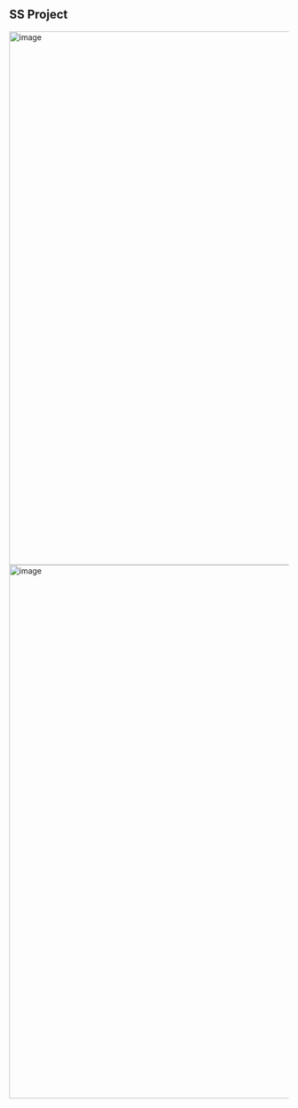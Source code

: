  ## SS Project

 <img width="960" alt="image" src="https://github.com/dwiyudha0444/puskesmas/assets/112836841/ab713005-981c-406a-a411-3374940475a0">
<img width="960" alt="image" src="https://github.com/dwiyudha0444/puskesmas/assets/112836841/f530881d-b304-4322-b2cc-62273801c88a">
